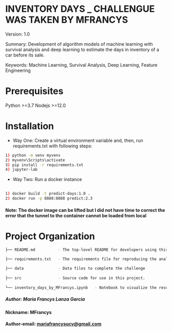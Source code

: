 # INVENTORY DAYS _ CHALLENGUE WAS TAKEN BY MFRANCYS

Version: 1.0

Summary: Development of algorithm models of machine learning with survival analysis
and deep learning to estimate the days in inventory of a car before its sale.

Keywords: Machine Learning, Survival Analysis, Deep Learning, Feature Engineering

# Prerequisites
Python >=3.7
Nodejs >=12.0

# Installation
- Way One: Create a virtual environment variable and, then, run requirements.txt with following steps:
```bash
1) python -m venv myvenv
2) myvenv\Scripts\activate
3) pip install -r requirements.txt
4) jupyter-lab
```
- Way Two: Run a docker instance
```bash   
 
1) docker build -t predict-days:1.0 .
2) docker run -p 8888:8888 predict:2.3
```   
#### Note: The docker image can be lifted but I did not have time to correct the error that the tunnel to the container cannot be loaded from local
# Project Organization
```bash
├── README.md          - The top-level README for developers using this project.

├── requirements.txt   - The requirements file for reproducing the analysis environment, e.g.

├── data               - Data files to complete the challenge
  
├── src                - Source code for use in this project.
          
└── inventory_days_by_MFrancys.ipynb   - Notebook to visualize the results of my challengue
```




##### Author: Maria Francys Lanza Garcia
#### Nickname: MFrancys
#### Author-email: mariafrancysucv@gmail.com